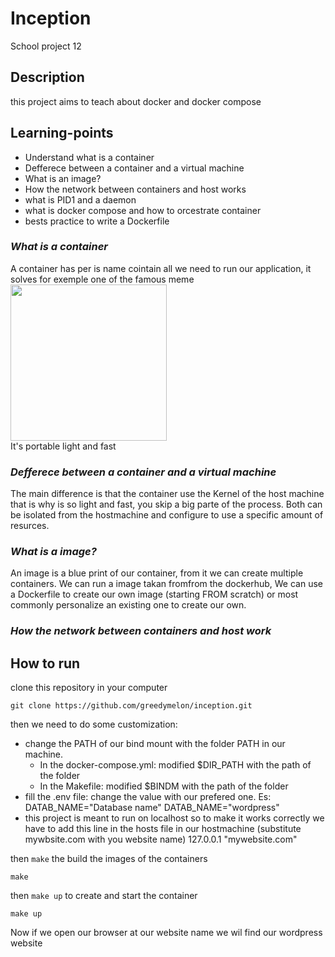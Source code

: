 # **Inception**
School project 12

## **Description**
this project aims to teach about docker and docker compose

## **Learning-points**
- Understand what is a container
- Defferece between a container and a virtual machine
- What is an image?
- How the network between containers and host works
- what is PID1 and a daemon
- what is docker compose and how to orcestrate container
- bests practice to write a Dockerfile


### *What is a container*
A container has per is name cointain all we need to run our application, it solves for exemple one of the famous meme
<img src="https://github.com/Squidtyper/inception/images/cub3Dshow.gif" width="250" height="250"/><br>
It's portable light and fast

### *Defferece between a container and a virtual machine*
The main difference is that the container use the Kernel of the host machine that is why is so light and fast, you skip a big parte of the process. Both can be isolated from the hostmachine and configure to use a specific amount of resurces.

### *What is a image?*
An image is a blue print of our container, from it we can create multiple containers. We can run a image takan fromfrom the dockerhub, We can use a Dockerfile to create our own image (starting FROM scratch) or most commonly personalize an existing one to create our own.

### *How the network between containers and host work*


## **How to run**
clone this repository in your computer
```
git clone https://github.com/greedymelon/inception.git

```
then we need to do some customization: 
- change the PATH of our bind mount with the folder PATH in our machine.
    - In the docker-compose.yml: modified $DIR_PATH with the path of the folder
    - In the Makefile: modified $BINDM with the path of the folder
- fill the .env file:
    change the value with our prefered one. Es: DATAB_NAME="Database name" DATAB_NAME="wordpress"
- this project is meant to run on localhost so to make it works correctly we have to add this line in the hosts file in our hostmachine
  (substitute mywbsite.com with you website name)
    127.0.0.1  "mywebsite.com"
  
then ```make``` the build the images of the containers<br>
````
make
````
then ```make up``` to create and start the container<br>
````
make up
````

Now if we open our browser at our website name we wil find our wordpress website
